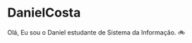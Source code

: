 # DanielCosta
Olá, Eu sou o Daniel estudante de Sistema da Informação.
<font style="vertical-align: inherit;"><font style="vertical-align: inherit;">🚲
